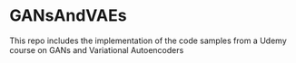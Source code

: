 # GANsAndVAEs
This repo includes the implementation of the code samples from a Udemy course on GANs and Variational Autoencoders
